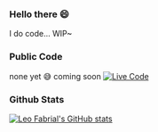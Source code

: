### Hello there :smile:

I do code... WIP~

### Public Code
none yet :sweat_smile: coming soon
[![Live Code](https://github-readme-stats.vercel.app/api/pin/?username=leofabrial&repo=live_code)](https://github.com/leofabrial/live_code)

### Github Stats
[![Leo Fabrial's GitHub stats](https://github-readme-stats.vercel.app/api?username=leofabrial&show_icons=true&theme=onedark)](https://github.com/leofabrial)
